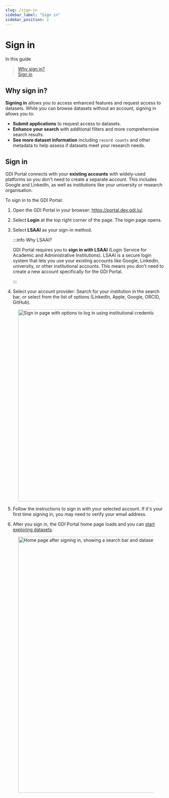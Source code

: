 ```yaml
---
slug: /sign-in
sidebar_label: "Sign in"
sidebar_position: 2
---
```


# Sign in

In this guide
> [Why sign in?](#why-sign-in)  
> [Sign in](#sign-in-1)  

## Why sign in?

**Signing in** allows you to access enhanced features and request access to datasets. While you can browse datasets without an account, signing in allows you to:

- **Submit applications** to request access to datasets.
- **Enhance your search** with additional filters and more comprehensive search results.
- **See more dataset information** including `record counts` and other metadata to help assess if datasets meet your research needs.

## Sign in

GDI Portal connects with your **existing accounts** with widely-used platforms so you don't need to create a separate account. This includes Google and LinkedIn, as well as institutions like your university or research organisation. 

To sign in to the GDI Portal:

1. Open the GDI Portal in your browser: https://portal.dev.gdi.lu/.

2. Select **Login** at the top right corner of the page. The login page opens.

3. Select **LSAAI** as your sign-in method.

    :::info Why LSAAI?

    GDI Portal requires you to **sign in with LSAAI** (Login Service for Academic and Administrative Institutions). LSAAI is a secure login system that lets you use your existing accounts like Google, LinkedIn, university, or other institutional accounts. This means you don't need to create a new account specifically for the GDI Portal.

    :::

4. Select your account provider: Search for your institution in the search bar, or select from the list of options (LinkedIn, Apple, Google, ORCID, GitHub).
<figure>
<img src="img/sign-in/sign-in-page.png" alt="Sign in page with options to log in using institutional credentials" width="600" />
<figcaption></figcaption>
</figure>

5. Follow the instructions to sign in with your selected account. If it's your first time signing in, you may need to verify your email address. 

6. After you sign in, the GDI Portal home page loads and you can [start exploring datasets](/category/explore-datasets-1).

<figure>
<img src="img/sign-in/home-page.png" alt="Home page after signing in, showing a search bar and dataset cards" width="800" />
<figcaption></figcaption>
</figure>

